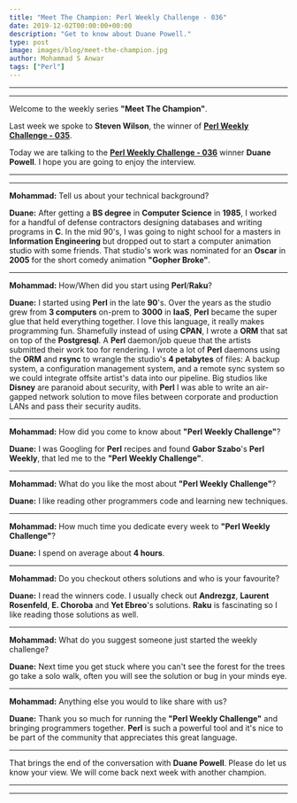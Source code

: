 ```yaml
---
title: "Meet The Champion: Perl Weekly Challenge - 036"
date: 2019-12-02T00:00:00+00:00
description: "Get to know about Duane Powell."
type: post
image: images/blog/meet-the-champion.jpg
author: Mohammad S Anwar
tags: ["Perl"]
---
```

---
---

Welcome to the weekly series **"Meet The Champion"**.

Last week we spoke to **Steven Wilson**, the winner of **[Perl Weekly Challenge - 035](/blog/meet-the-champion-035)**.

Today we are talking to the **[Perl Weekly Challenge - 036](/blog/perl-weekly-challenge-036)** winner **Duane Powell**. I hope you are going to enjoy the interview.

---
---

**Mohammad:** Tell us about your technical background?

**Duane:** After getting a **BS degree** in **Computer Science** in **1985**, I worked for a handful of defense contractors designing databases and writing programs in **C**. In the mid 90's, I was going to night school for a masters in **Information Engineering** but dropped out to start a computer animation studio with some friends. That studio's work was nominated for an **Oscar** in **2005** for the short comedy animation **"Gopher Broke"**.

---

**Mohammad:** How/When did you start using **Perl**/**Raku**?

**Duane:** I started using **Perl** in the late **90**'s. Over the years as the studio grew from **3 computers** on-prem to **3000** in **IaaS**, **Perl** became the super glue that held everything together. I love this language, it really makes programming fun. Shamefully instead of using **CPAN**, I wrote a **ORM** that sat on top of the **Postgresql**. A **Perl** daemon/job queue that the artists submitted their work too for rendering. I wrote a lot of **Perl** daemons using the **ORM** and **rsync** to wrangle the studio's **4 petabytes** of files: A backup system, a configuration management system, and a remote sync system so we could integrate offsite artist's data into our pipeline. Big studios like **Disney** are paranoid about security, with **Perl** I was able to write an air-gapped network solution to move files between corporate and production LANs and pass their security audits.

---

**Mohammad:** How did you come to know about **"Perl Weekly Challenge"**?

**Duane:** I was Googling for **Perl** recipes and found **Gabor Szabo**'s **Perl Weekly**, that led me to the **"Perl Weekly Challenge"**.

---

**Mohammad:** What do you like the most about **"Perl Weekly Challenge"**?

**Duane:** I like reading other programmers code and learning new techniques.

---

**Mohammad:** How much time you dedicate every week to **"Perl Weekly Challenge"**?

**Duane:** I spend on average about **4 hours**.

---

**Mohammad:** Do you checkout others solutions and who is your favourite?

**Duane:** I read the winners code. I usually check out **Andrezgz**, **Laurent Rosenfeld**, **E. Choroba** and **Yet Ebreo**'s solutions. **Raku** is fascinating so I like reading those solutions as well.

---

**Mohammad:** What do you suggest someone just started the weekly challenge?

**Duane:** Next time you get stuck where you can't see the forest for the trees go take a solo walk, often you will see the solution or bug in your minds eye.

---

**Mohammad:** Anything else you would to like share with us?

**Duane:** Thank you so much for running the **"Perl Weekly Challenge"** and bringing programmers together. **Perl** is such a powerful tool and it's nice to be part of the community that appreciates this great language.

---

That brings the end of the conversation with **Duane Powell**. Please do let us know your view. We will come back next week with another champion.

---
---
